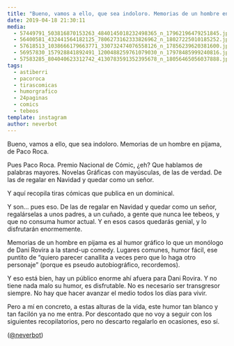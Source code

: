 ```yaml
---
title: "Bueno, vamos a ello, que sea indoloro. Memorias de un hombre en pijama, de Paco Roca"
date: 2019-04-18 21:30:11
media: 
  - 57449791_503816870153263_4840145018232498365_n_17962196479251845.jpg
  - 56400581_432441564182125_7806273162333826962_n_18027225010185252.jpg
  - 57618513_1038666179663771_330732474076558126_n_17856239620381600.jpg
  - 56957830_157928841892491_1200488259761079030_n_17978485999240816.jpg
  - 57583285_804040623312742_4130783591352395678_n_18056465056037888.jpg
tags: 
  - astiberri
  - pacoroca
  - tirascomicas
  - humorgrafico
  - 24paginas
  - comics
  - tebeos
template: instagram
author: neverbot
---
```


Bueno, vamos a ello, que sea indoloro. Memorias de un hombre en pijama, de Paco Roca.


Pues Paco Roca. Premio Nacional de Cómic, ¿eh? Que hablamos de palabras mayores. Novelas Gráficas con mayúsculas, de las de verdad. De las de regalar en Navidad y quedar como un señor.


Y aquí recopila tiras cómicas que publica en un dominical.


Y son... pues eso. De las de regalar en Navidad y quedar como un señor, regalárselas a unos padres, a un cuñado, a gente que nunca lee tebeos, y que no consuma humor actual. Y en esos casos quedarás genial, y lo disfrutarán enormemente.


Memorias de un hombre en pijama es al humor gráfico lo que un monólogo de Dani Rovira a la stand-up comedy. Lugares comunes, humor fácil, ese puntito de “quiero parecer canallita a veces pero que lo haga otro personaje” (porque es pseudo autobiográfico, recordemos).


Y eso está bien, hay un público enorme ahí afuera para Dani Rovira. Y no tiene nada malo su humor, es disfrutable. No es necesario ser transgresor siempre. No hay que hacer avanzar el medio todos los días para vivir.


Pero a mí en concreto, a estas alturas de la vida, este humor tan blanco y tan facilón ya no me entra. Por descontado que no voy a seguir con los siguientes recopilatorios, pero no descarto regalarlo en ocasiones, eso sí.


([@neverbot](https://instagram.com/neverbot))



